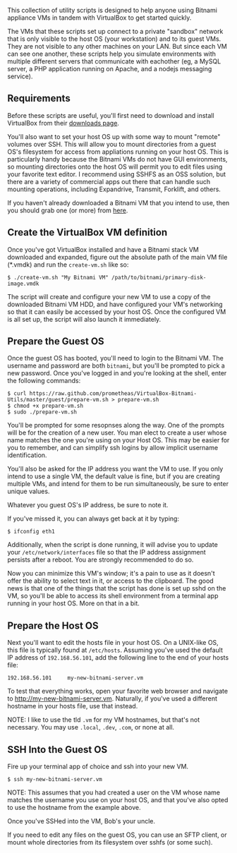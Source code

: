 
This collection of utility scripts is designed to help anyone using Bitnami appliance VMs in tandem with VirtualBox to get started quickly.

The VMs that these scripts set up connect to a private "sandbox" network that is only visible to the host OS (your workstation) and to its guest VMs.  They are not visible to any other machines on your LAN.  But since each VM can see one another, these scripts help you simulate environments with multiple different servers that communicate with eachother (eg, a MySQL server, a PHP application running on Apache, and a nodejs messaging service).


## Requirements

Before these scripts are useful, you'll first need to download and install VirtualBox from their [downloads page](https://www.virtualbox.org/wiki/Downloads).

You'll also want to set your host OS up with some way to mount "remote" volumes over SSH.  This will allow you to mount directories from a guest OS's filesystem for access from appliations running on your host OS.  This is particularly handy because the Bitnami VMs do not have GUI environments, so mounting directories onto the host OS will permit you to edit files using your favorite text editor.  I recommend using SSHFS as an OSS solution, but there are a variety of commercial apps out there that can handle such mounting operations, including Expandrive, Transmit, Forklift, and others.

If you haven't already downloaded a Bitnami VM that you intend to use, then you should grab one (or more) from [here](http://bitnami.org/stacks).


## Create the VirtualBox VM definition

Once you've got VirtualBox installed and have a Bitnami stack VM downloaded and expanded, figure out the absolute path of the main VM file (*.vmdk) and run the `create-vm.sh` like so:

    $ ./create-vm.sh "My Bitnami VM" /path/to/bitnami/primary-disk-image.vmdk

The script will create and configure your new VM to use a copy of the downloaded Bitnami VM HDD, and have configured your VM's networking so that it can easily be accessed by your host OS.  Once the configured VM is all set up, the script will also launch it immediately.


## Prepare the Guest OS

Once the guest OS has booted, you'll need to login to the Bitnami VM.  The username and password are both `bitnami`, but you'll be prompted to pick a new password.  Once you've logged in and you're looking at the shell, enter the following commands:

    $ curl https://raw.github.com/prometheas/VirtualBox-Bitnami-Utils/master/guest/prepare-vm.sh > prepare-vm.sh
	$ chmod +x prepare-vm.sh
	$ sudo ./prepare-vm.sh

You'll be prompted for some resopnses along the way.  One of the prompts will be for the creation of a new user.  You man elect to create a user whose name matches the one you're using on your Host OS.  This may be easier for you to remember, and can simplify ssh logins by allow implicit username identification.

You'll also be asked for the IP address you want the VM to use.  If you only intend to use a single VM, the default value is fine, but if you are creating multiple VMs, and intend for them to be run simultaneously, be sure to enter unique values.

Whatever you guest OS's IP address, be sure to note it.

If you've missed it, you can always get back at it by typing:

    $ ifconfig eth1

Additionally, when the script is done running, it will advise you to update your `/etc/network/interfaces` file so that the IP address assignment persists after a reboot.  You are strongly recommended to do so.

Now you can minimize this VM's window; it's a pain to use as it doesn't offer the ability to select text in it, or access to the clipboard.  The good news is that one of the things that the script has done is set up sshd on the VM, so you'll be able to access its shell environment from a terminal app running in your host OS.  More on that in a bit.


## Prepare the Host OS

Next you'll want to edit the hosts file in your host OS.  On a UNIX-like OS, this file is typically found at `/etc/hosts`.  Assuming you've used the default IP address of `192.168.56.101`, add the following line to the end of your hosts file:

    192.168.56.101     my-new-bitnami-server.vm

To test that everything works, open your favorite web browser and navigate to http://my-new-bitnami-server.vm.  Naturally, if you've used a different hostname in your hosts file, use that instead.

NOTE: I like to use the tld `.vm` for my VM hostnames, but that's not necessary.  You may use `.local`, `.dev`, `.com`, or none at all.


## SSH Into the Guest OS

Fire up your terminal app of choice and ssh into your new VM.

    $ ssh my-new-bitnami-server.vm

NOTE: This assumes that you had created a user on the VM whose name matches the username you use on your host OS, and that you've also opted to use the hostname from the example above.

Once you've SSHed into the VM, Bob's your uncle.

If you need to edit any files on the guest OS, you can use an SFTP client, or mount whole directories from its filesystem over sshfs (or some such).
